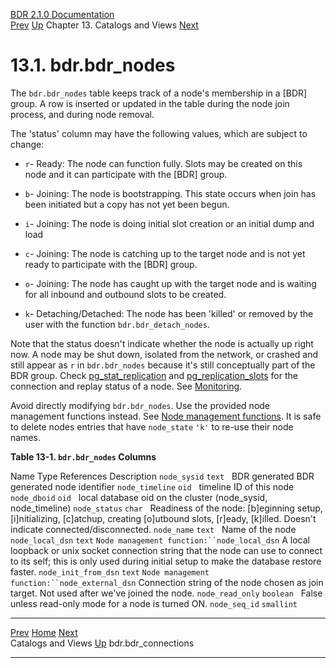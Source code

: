   [BDR 2.1.0 Documentation](README.md)                                                                                                         
  [Prev](catalogs-views.md "Catalogs and Views")   [Up](catalogs-views.md)    Chapter 13. Catalogs and Views    [Next](catalog-bdr-connections.md "bdr.bdr_connections")  


# 13.1. bdr.bdr_nodes

The `bdr.bdr_nodes` table keeps track of a node\'s membership
in a [BDR] group. A row is inserted or updated in the
table during the node join process, and during node removal.

The \'status\' column may have the following values, which are subject
to change:

-   `r`- Ready: The node can function fully. Slots may be
    created on this node and it can participate with the
    [BDR] group.

-   `b`- Joining: The node is bootstrapping. This state occurs
    when join has been initiated but a copy has not yet been begun.

-   `i`- Joining: The node is doing initial slot creation or
    an initial dump and load

-   `c`- Joining: The node is catching up to the target node
    and is not yet ready to participate with the [BDR]
    group.

-   `o`- Joining: The node has caught up with the target node
    and is waiting for all inbound and outbound slots to be created.

-   `k`- Detaching/Detached: The node has been \'killed\' or
    removed by the user with the function
    `bdr.bdr_detach_nodes`.

Note that the status doesn\'t indicate whether the node is actually up
right now. A node may be shut down, isolated from the network, or
crashed and still appear as `r` in `bdr.bdr_nodes`
because it\'s still conceptually part of the BDR group. Check
[pg_stat_replication](http://www.postgresql.org/docs/current/static/monitoring-stats.html#PG-STAT-REPLICATION-VIEW)
and
[pg_replication_slots](http://www.postgresql.org/docs/current/static/catalog-pg-replication-slots.html)
for the connection and replay status of a node. See
[Monitoring](monitoring.md).

Avoid directly modifying `bdr.bdr_nodes`. Use the provided
node management functions instead. See [Node management
functions](functions-node-mgmt.md). It is safe to delete nodes entries
that have `node_state` `'k'` to re-use their node
names.


**Table 13-1. `bdr.bdr_nodes` Columns**

  Name                                 Type                References                                                                  Description
  `node_sysid`           `text`                                                                                   BDR generated BDR generated node identifier
  `node_timeline`        `oid`                                                                                    timeline ID of this node
  `node_dboid`           `oid`                                                                                    local database oid on the cluster (node_sysid, node_timeline)
  `node_status`          `char`                                                                                   Readiness of the node: \[b\]eginning setup, \[i\]nitializing, \[c\]atchup, creating \[o\]utbound slots, \[r\]eady, \[k\]illed. Doesn\'t indicate connected/disconnected.
  `node_name`            `text`                                                                                   Name of the node
  `node_local_dsn`       `text`       `Node management function:``node_local_dsn`      A local loopback or unix socket connection string that the node can use to connect to its self; this is only used during initial setup to make the database restore faster.
  `node_init_from_dsn`   `text`       `Node management function:``node_external_dsn`   Connection string of the node chosen as join target. Not used after we\'ve joined the node.
  `node_read_only`       `boolean`                                                                                False unless read-only mode for a node is turned ON.
  `node_seq_id`          `smallint`                                                                                



  -------------------------------------------- ------------------------------------------ -----------------------------------------------------
  [Prev](catalogs-views.md)       [Home](README.md)        [Next](catalog-bdr-connections.md)  
  Catalogs and Views                            [Up](catalogs-views.md)                                    bdr.bdr_connections
  -------------------------------------------- ------------------------------------------ -----------------------------------------------------
